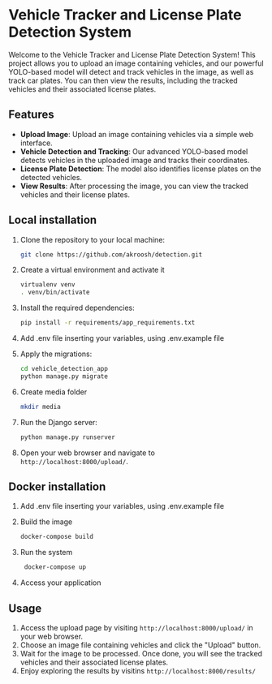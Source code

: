 # Vehicle Tracker and License Plate Detection System
Welcome to the Vehicle Tracker and License Plate Detection System! This project allows you to upload an image containing vehicles, and our powerful YOLO-based model will detect and track vehicles in the image, as well as track car plates. You can then view the results, including the tracked vehicles and their associated license plates.

## Features

- **Upload Image**: Upload an image containing vehicles via a simple web interface.
- **Vehicle Detection and Tracking**: Our advanced YOLO-based model detects vehicles in the uploaded image and tracks their coordinates.
- **License Plate Detection**: The model also identifies license plates on the detected vehicles.
- **View Results**: After processing the image, you can view the tracked vehicles and their license plates.

## Local installation

1. Clone the repository to your local machine:

    ```bash
    git clone https://github.com/akroosh/detection.git
    ```
2. Create a virtual environment and activate it
    ```bash
    virtualenv venv
   . venv/bin/activate
    ```
3. Install the required dependencies:

    ```bash
    pip install -r requirements/app_requirements.txt
    ```

4. Add .env file inserting your variables, using .env.example file

5. Apply the migrations:

    ```bash
    cd vehicle_detection_app
    python manage.py migrate
    ```
6. Create media folder
    ```bash
    mkdir media
    ```
7. Run the Django server:

    ```bash
    python manage.py runserver
    ```

8. Open your web browser and navigate to `http://localhost:8000/upload/`.

## Docker installation
1. Add .env file inserting your variables, using .env.example file

2. Build the image
    ```bash
    docker-compose build
    ```
3. Run the system
   ```bash
    docker-compose up
    ```
4. Access your application

## Usage

1. Access the upload page by visiting `http://localhost:8000/upload/` in your web browser.
2. Choose an image file containing vehicles and click the "Upload" button.
3. Wait for the image to be processed. Once done, you will see the tracked vehicles and their associated license plates.
4. Enjoy exploring the results by visitins `http://localhost:8000/results/`


